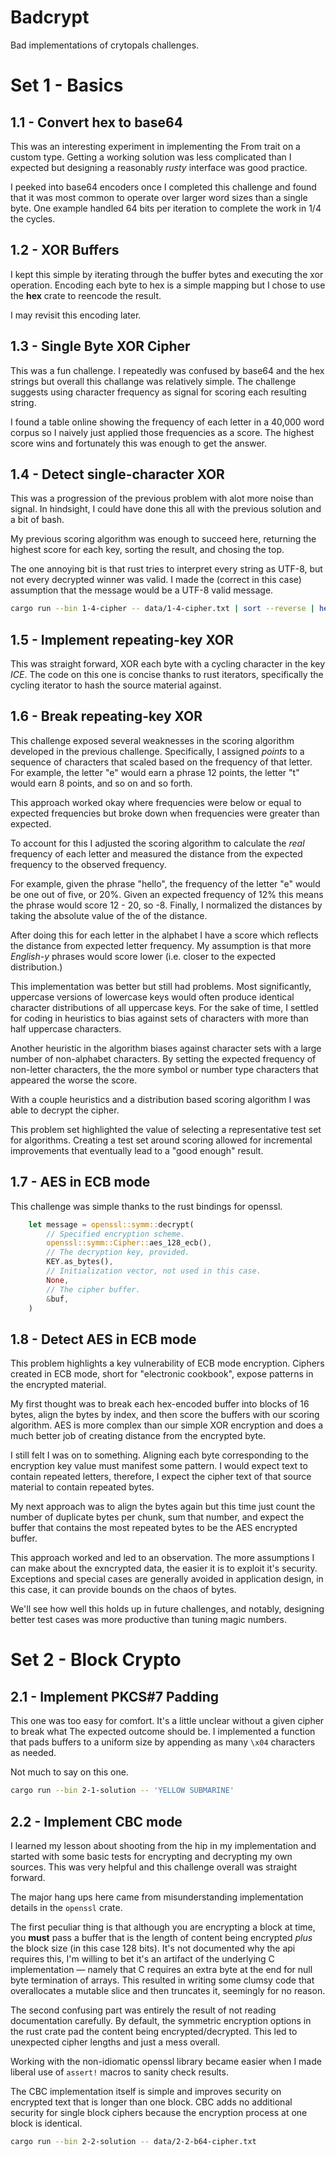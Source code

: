 # Badcrypt

Bad implementations of crytopals challenges.

# Set 1 - Basics

## 1.1 - Convert hex to base64

This was an interesting experiment in implementing the From trait on a custom
type. Getting a working solution was less complicated than I expected but designing
a reasonably _rusty_ interface was good practice.

I peeked into base64 encoders once I completed this challenge and found that
it was most common to operate over larger word sizes than a single byte. One
example handled 64 bits per iteration to complete the work in 1/4 the cycles.

## 1.2 - XOR Buffers

I kept this simple by iterating through the buffer bytes and executing the xor operation. Encoding each byte to hex is a simple
mapping but I chose to use the **hex** crate to reencode the result.

I may revisit this encoding later.

## 1.3 - Single Byte XOR Cipher

This was a fun challenge. I repeatedly was confused by base64 and the hex strings
but overall this challange was relatively simple. The challenge suggests using
character frequency as signal for scoring each resulting string.

I found a table online showing the frequency of each letter in a 40,000 word corpus
so I naively just applied those frequencies as a score. The highest score wins
and fortunately this was enough to get the answer.

## 1.4 - Detect single-character XOR

This was a progression of the previous problem with alot more noise than signal.
In hindsight, I could have done this all with the previous solution and a bit of
bash.

My previous scoring algorithm was enough to succeed here, returning the highest
score for each key, sorting the result, and chosing the top.

The one annoying bit is that rust tries to interpret every string as UTF-8, but
not every decrypted winner was valid. I made the (correct in this case) assumption
that the message would be a UTF-8 valid message.

```sh
cargo run --bin 1-4-cipher -- data/1-4-cipher.txt | sort --reverse | head -n 1
```

## 1.5 - Implement repeating-key XOR

This was straight forward, XOR each byte with a cycling character in the key _ICE_.
The code on this one is concise thanks to rust iterators, specifically the cycling
iterator to hash the source material against.

## 1.6 - Break repeating-key XOR

This challenge exposed several weaknesses in the scoring algorithm developed in
the previous challenge. Specifically, I assigned _points_ to a sequence of characters that scaled based on the frequency of that letter. For example, the
letter "e" would earn a phrase 12 points, the letter "t" would earn 8 points, and
so on and so forth.

This approach worked okay where frequencies were below or equal to expected frequencies but broke down when frequencies were greater than expected.

To account for this I adjusted the scoring algorithm to calculate the _real_
frequency of each letter and measured the distance from the expected frequency
to the observed frequency.

For example, given the phrase "hello", the frequency of the letter "e" would be
one out of five, or 20%. Given an expected frequency of 12% this means the phrase
would score 12 - 20, so -8. Finally, I normalized the distances by taking the absolute value of the of the distance.

After doing this for each letter in the alphabet I have a score which reflects
the distance from expected letter frequency. My assumption is that more _English-y_
phrases would score lower (i.e. closer to the expected distribution.)

This implementation was better but still had problems. Most significantly, uppercase
versions of lowercase keys would often produce identical character distributions
of all uppercase keys. For the sake of time, I settled for coding in heuristics
to bias against sets of characters with more than half uppercase characters.

Another heuristic in the algorithm biases against character sets with a large number of non-alphabet characters. By setting the expected frequency of non-letter characters, the the more symbol or number type characters that appeared the worse
the score.

With a couple heuristics and a distribution based scoring algorithm I was able
to decrypt the cipher.

This problem set highlighted the value of selecting a representative test set for
algorithms. Creating a test set around scoring allowed for incremental improvements
that eventually lead to a "good enough" result.

## 1.7 - AES in ECB mode
This challenge was simple thanks to the rust bindings for openssl.
```rust
    let message = openssl::symm::decrypt(
        // Specified encryption scheme.
        openssl::symm::Cipher::aes_128_ecb(),
        // The decryption key, provided.
        KEY.as_bytes(),
        // Initialization vector, not used in this case.
        None,
        // The cipher buffer.
        &buf,
    )
```

## 1.8 - Detect AES in ECB mode

This problem highlights a key vulnerability of ECB mode encryption. Ciphers created
in ECB mode, short for "electronic cookbook", expose patterns in the encrypted
material.

My first thought was to break each hex-encoded buffer into blocks of 16 bytes,
align the bytes by index, and then score the buffers with our scoring algorithm.
AES is more complex than our simple XOR encryption and does a much better job of
creating distance from the encrypted byte.

I still felt I was on to something. Aligning each byte corresponding to the encryption key value must manifest some pattern. I would expect text to contain
repeated letters, therefore, I expect the cipher text of that source material to
contain repeated bytes.

My next approach was to align the bytes again but this time just count the number of
duplicate bytes per chunk, sum that number, and expect the buffer that contains the
most repeated bytes to be the AES encrypted buffer.

This approach worked and led to an observation. The more assumptions I can make about the exncrypted data, the easier it is to exploit it's security. Exceptions
and special cases are generally avoided in application design, in this case, it
can provide bounds on the chaos of bytes.

We'll see how well this holds up in future challenges, and notably, designing
better test cases was more productive than tuning magic numbers.

# Set 2  - Block Crypto

## 2.1 - Implement PKCS#7 Padding

This one was too easy for comfort. It's a little unclear without a given cipher to break what The expected outcome should be. I implemented a function that pads buffers to a uniform size by appending as many `\x04`
characters as needed.

Not much to say on this one.

```sh
cargo run --bin 2-1-solution -- 'YELLOW SUBMARINE'
```

## 2.2 - Implement CBC mode

I learned my lesson about shooting from the hip in my implementation and started with some basic tests
for encrypting and decrypting my own sources. This was very helpful and this challenge
overall was straight forward.

The major hang ups here came from misunderstanding implementation details in the `openssl`
crate.

The first peculiar thing is that although you are encrypting a block at time,
you __must__ pass a buffer that is the length of content being encrypted _plus_ the block
size (in this case 128 bits). It's not documented why the api requires this, I'm willing
to bet it's an artifact of the underlying C implementation — namely that C requires
an extra byte at the end for null byte termination of arrays. This resulted in writing some
clumsy code that overallocates a mutable slice and then truncates it, seemingly
for no reason.

The second confusing part was entirely the result of not reading documentation carefully.
By default, the symmetric encryption options in the rust crate pad the content
being encrypted/decrypted. This led to unexpected cipher lengths and just a mess
overall.

Working with the non-idiomatic openssl library became easier when I made liberal
use of `assert!` macros to sanity check results.

The CBC implementation itself is simple and improves security on encrypted text
that is longer than one block. CBC adds no additional security for single block
ciphers because the encryption process at one block is identical.

```sh
cargo run --bin 2-2-solution -- data/2-2-b64-cipher.txt
```